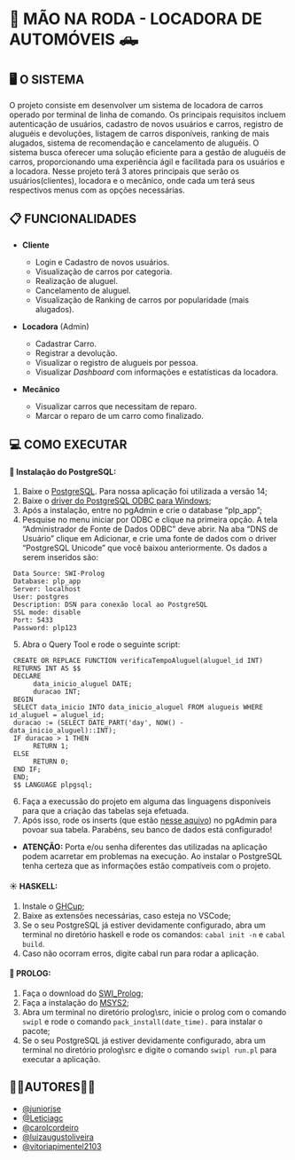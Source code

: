 # 🚗 MÃO NA RODA - LOCADORA DE AUTOMÓVEIS 🛻

## 🖥️ O SISTEMA

O projeto consiste em desenvolver um sistema de locadora de carros operado por terminal de linha de comando. Os principais requisitos incluem autenticação de usuários, cadastro de novos usuários e carros, registro de aluguéis e devoluções, listagem de carros disponíveis, ranking de mais alugados, sistema de recomendação e cancelamento de aluguéis. O sistema busca oferecer uma solução eficiente para a gestão de aluguéis de carros, proporcionando uma experiência ágil e facilitada para os usuários e a locadora. Nesse projeto terá 3 atores principais que serão os usuários(clientes), locadora e o mecânico, onde cada um terá seus respectivos menus com as opções necessárias.

## 📋 FUNCIONALIDADES

* **Cliente**  
     - Login e Cadastro de novos usuários.
     - Visualização de carros por categoria.
     - Realização de aluguel.
     - Cancelamento de aluguel.
     - Visualização de Ranking de carros por popularidade (mais alugados).

* **Locadora** (Admin)  
     - Cadastrar Carro.
     - Registrar a devolução.
     - Visualizar o registro de alugueis por pessoa.
     - Visualizar _Dashboard_ com informações e estatísticas da locadora.

* **Mecânico**  
     - Visualizar carros que necessitam de reparo.
     - Marcar o reparo de um carro como finalizado.

## 💻 COMO EXECUTAR

#### 🎲 Instalação do PostgreSQL:

1. Baixe o [PostgreSQL](https://www.enterprisedb.com/postgresql-tutorial-resources-training-2?uuid=b63d9058-0ab9-44f7-aef0-ec0e0e2414e5&campaignId=Product_Trial_PostgreSQL_14). Para nossa aplicação foi utilizada a versão 14;  
2. Baixe o [driver do PostgreSQL ODBC para Windows](https://www.postgresql.org/ftp/odbc/versions/msi/);
3. Após a instalação, entre no pgAdmin e crie o database “plp_app”;
4. Pesquise no menu iniciar por ODBC e clique na primeira opção. A tela “Administrador de Fonte de Dados ODBC” deve abrir. Na aba “DNS de Usuário” clique em Adicionar, e crie uma fonte de dados com o driver “PostgreSQL Unicode” que você baixou anteriormente. Os dados a serem inseridos são:  
>
     Data Source: SWI-Prolog 
     Database: plp_app
     Server: localhost
     User: postgres
     Description: DSN para conexão local ao PostgreSQL
     SSL mode: disable
     Port: 5433
     Password: plp123 
5. Abra o Query Tool e rode o seguinte script:
>
     CREATE OR REPLACE FUNCTION verificaTempoAluguel(aluguel_id INT)
     RETURNS INT AS $$
     DECLARE
          data_inicio_aluguel DATE;
          duracao INT;
     BEGIN
     SELECT data_inicio INTO data_inicio_aluguel FROM alugueis WHERE id_aluguel = aluguel_id;
     duracao := (SELECT DATE_PART('day', NOW() - data_inicio_aluguel)::INT);
     IF duracao > 1 THEN
          RETURN 1;
     ELSE
          RETURN 0;
     END IF;
     END;
     $$ LANGUAGE plpgsql;
6. Faça a execussão do projeto em alguma das linguagens disponíveis para que a criação das tabelas seja efetuada.
7. Após isso, rode os inserts (que estão [nesse aquivo](inserts.sql)) no pgAdmin para povoar sua tabela. Parabéns, seu banco de dados está configurado!
- **ATENÇÃO:** Porta e/ou senha diferentes das utilizadas na aplicação podem acarretar em problemas na execução. Ao instalar o PostgreSQL tenha certeza que as informações estão compatíveis com o projeto.

#### ☀️ HASKELL:

1. Instale o [GHCup](https://www.haskell.org/ghcup/);
2. Baixe as extensões necessárias, caso esteja no VSCode;
3. Se o seu PostgreSQL já estiver devidamente configurado, abra um terminal no diretório haskell e rode os comandos: `cabal init -n` e `cabal build`.
4. Caso não ocorram erros, digite cabal run para rodar a aplicação.

#### 🦉 PROLOG:
 
1. Faça o download do [SWI_Prolog](https://www.swi-prolog.org/download/stable);  
2. Faça a instalação do [MSYS2](https://www.msys2.org/);
3. Abra um terminal no diretório prolog\src, inicie o prolog com o comando `swipl` e rode o comando `pack_install(date_time).` para instalar o pacote;
4. Se o seu PostgreSQL já estiver devidamente configurado, abra um terminal no diretório prolog\src e digite o comando `swipl run.pl` para executar a aplicação.


## 👩‍💻AUTORES👨‍💻
- [@juniorjse](https://github.com/juniorjse)
- [@Leticiagc](https://github.com/Leticiagc)
- [@carolcordeiro](https://github.com/carolcordeiro)
- [@luizaugustoliveira](https://github.com/luizaugustoliveira)
- [@vitoriapimentel2103](https://github.com/vitoriapimentel2103)
